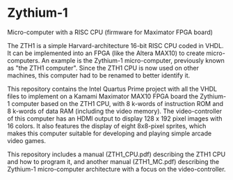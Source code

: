 # Zythium-1
Micro-computer with a RISC CPU (firmware for Maximator FPGA board)

The ZTH1 is a simple Harvard-architecture 16-bit RISC CPU coded in VHDL.
It can be implemented into an FPGA (like the Altera MAX10) to create micro-computers.
An example is the Zythium-1 micro-computer, previously known as "the ZTH1 computer".
Since the ZTH1 CPU is now used on other machines, this computer had to be renamed to better identify it. 

This repository contains the Intel Quartus Prime project with all the VHDL files to
implement on a Kamami Maximator MAX10 FPGA board the Zythium-1 computer based on the
ZTH1 CPU, with 8 k-words of instruction ROM and 8 k-words of data RAM
(including the video memory). The video-controller of this computer has an HDMI
output to display 128 x 192 pixel images with 16 colors. It also features
the display of eight 8x8-pixel sprites, which makes this computer suitable for
developing and playing simple arcade video games.

This repository includes a manual (ZTH1_CPU.pdf)
describing the ZTH1 CPU and how to program it, and another manual (ZTH1_MC.pdf) describing the Zythium-1 micro-computer
architecture with a focus on the video-controller.

